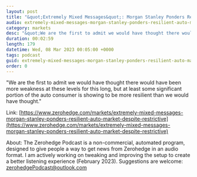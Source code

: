 ```yaml
---
layout: post
title: "&quot;Extremely Mixed Messages&quot;: Morgan Stanley Ponders Resilient Auto Market Despite Restrictive Conditions"
audio: extremely-mixed-messages-morgan-stanley-ponders-resilient-auto-market-despite-restrictive-0
category: markets
desc: "&quot;We are the first to admit we would have thought there would have been more weakness at these levels for this long, but at least some significant portion of the auto consumer is showing to be more resilient than we would have thought.&quot;"
duration: 00:02:59
length: 179
datetime: Wed, 08 Mar 2023 00:05:00 +0000
tags: podcast
guid: extremely-mixed-messages-morgan-stanley-ponders-resilient-auto-market-despite-restrictive-0
order: 0
---
```

&quot;We are the first to admit we would have thought there would have been more weakness at these levels for this long, but at least some significant portion of the auto consumer is showing to be more resilient than we would have thought.&quot;

Link: [https://www.zerohedge.com/markets/extremely-mixed-messages-morgan-stanley-ponders-resilient-auto-market-despite-restrictive](https://www.zerohedge.com/markets/extremely-mixed-messages-morgan-stanley-ponders-resilient-auto-market-despite-restrictive)

About: The Zerohedge Podcast is a non-commercial, automated program, designed to give people a way to get news from Zerohedge in an audio format.  I am actively working on tweaking and improving the setup to create a better listening experience (February 2023).  Suggestions are welcome: [zerohedgePodcast@outlook.com](mailto:zerohedgePodcast@outlook.com)